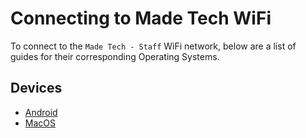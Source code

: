 # Connecting to Made Tech WiFi

To connect to the `Made Tech - Staff` WiFi network, below are a list of guides for their corresponding Operating Systems.

## Devices

* [Android](android)
* [MacOS](macos)
